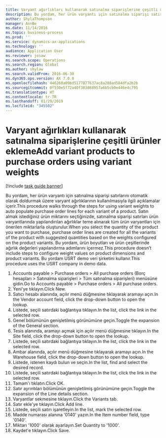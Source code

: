 ```yaml
---
title: Varyant ağırlıkları kullanarak satınalma siparişlerine çeşitli ürünler ekleme
description: Bu yordam, her ürün varyantı için satınalma siparişi satırlarını otomatik olarak doldurmak üzere varyant ağırlıklarının kullanılmasıyla ilgili açıklamalar içerir.
author: ShylaThompson
manager: AnnBe
ms.date: 11/14/2016
ms.topic: business-process
ms.prod: ''
ms.service: dynamics-ax-applications
ms.technology: ''
audience: Application User
ms.reviewer: josaw
ms.search.scope: Operations
ms.search.region: Global
ms.author: shylaw
ms.search.validFrom: 2016-06-30
ms.dyn365.ops.version: AX 7.0.0
ms.openlocfilehash: 446260a09bd5177877637ac8a288ad584dfa2b2b
ms.sourcegitcommit: 0f530e5f72a40f383868957a6b5cb0e446e4c795
ms.translationtype: HT
ms.contentlocale: tr-TR
ms.lasthandoff: 01/29/2019
ms.locfileid: "345502"
---
```

# <a name="add-variant-products-to-purchase-orders-using-variant-weights"></a><span data-ttu-id="0a006-103">Varyant ağırlıkları kullanarak satınalma siparişlerine çeşitli ürünler ekleme</span><span class="sxs-lookup"><span data-stu-id="0a006-103">Add variant products to purchase orders using variant weights</span></span>

[!include [task guide banner](../../includes/task-guide-banner.md)]

<span data-ttu-id="0a006-104">Bu yordam, her ürün varyantı için satınalma siparişi satırlarını otomatik olarak doldurmak üzere varyant ağırlıklarının kullanılmasıyla ilgili açıklamalar içerir.</span><span class="sxs-lookup"><span data-stu-id="0a006-104">This procedure walks through the steps for using variant weights to auto populate purchase order lines for each variant of a product.</span></span> <span data-ttu-id="0a006-105">Satın almak istediğiniz ürün miktarını seçtiğinizde, satınalma siparişi satırları ürün varyantlarında yapılandırılan ağırlıklar teme alınarak tüm ürün varyantları için önerilen miktarlarla oluşturulur.</span><span class="sxs-lookup"><span data-stu-id="0a006-105">When you select the quantity of the product you want to purchase, purchase order lines are created for all the variants of the product with suggested quantities based on the weights configured on the product variants.</span></span> <span data-ttu-id="0a006-106">Bu yordam, ürün boyutları ve ürün çeşitlerinde ağırlık değerleri yapılandırma adımlarını içermez.</span><span class="sxs-lookup"><span data-stu-id="0a006-106">This procedure doesn’t include steps to configure weight values on product dimensions and product variants.</span></span> <span data-ttu-id="0a006-107">Bu yordam USRT demo veri şirketini kullanır.</span><span class="sxs-lookup"><span data-stu-id="0a006-107">This procedure uses the USRT company in demo data.</span></span>

1. <span data-ttu-id="0a006-108">Accounts payable > Purchase orders > All purchase orders (Borç hesapları > Satınalma siparişleri > Tüm satınalma siparişleri) menüsüne gidin.</span><span class="sxs-lookup"><span data-stu-id="0a006-108">Go to Accounts payable > Purchase orders > All purchase orders.</span></span>
2. <span data-ttu-id="0a006-109">Yeni'ye tıklayın.</span><span class="sxs-lookup"><span data-stu-id="0a006-109">Click New.</span></span>
3. <span data-ttu-id="0a006-110">Satıcı hesabı alanında, açılır menü düğmesine tıklayarak aramayı açın.</span><span class="sxs-lookup"><span data-stu-id="0a006-110">In the Vendor account field, click the drop-down button to open the lookup.</span></span>
4. <span data-ttu-id="0a006-111">Listede, seçili satırdaki bağlantıya tıklayın.</span><span class="sxs-lookup"><span data-stu-id="0a006-111">In the list, click the link in the selected row.</span></span>
5. <span data-ttu-id="0a006-112">Genel bölümünün genişletilmiş görünümüne geçin.</span><span class="sxs-lookup"><span data-stu-id="0a006-112">Toggle the expansion of the General section.</span></span>
6. <span data-ttu-id="0a006-113">Tesis alanında, aramayı açmak için açılır menü düğmesine tıklayın.</span><span class="sxs-lookup"><span data-stu-id="0a006-113">In the Site field, click the drop-down button to open the lookup.</span></span>
7. <span data-ttu-id="0a006-114">Listede, seçili satırdaki bağlantıya tıklayın.</span><span class="sxs-lookup"><span data-stu-id="0a006-114">In the list, click the link in the selected row.</span></span>
8. <span data-ttu-id="0a006-115">Ambar alanında, açılır menü düğmesine tıklayarak aramayı açın.</span><span class="sxs-lookup"><span data-stu-id="0a006-115">In the Warehouse field, click the drop-down button to open the lookup.</span></span>
9. <span data-ttu-id="0a006-116">Listede, istenen kaydı bulun ve seçin.</span><span class="sxs-lookup"><span data-stu-id="0a006-116">In the list, find and select the desired record.</span></span>
10. <span data-ttu-id="0a006-117">Listede, seçili satırdaki bağlantıya tıklayın.</span><span class="sxs-lookup"><span data-stu-id="0a006-117">In the list, click the link in the selected row.</span></span>
11. <span data-ttu-id="0a006-118">Tamam'ı tıklatın.</span><span class="sxs-lookup"><span data-stu-id="0a006-118">Click OK.</span></span>
12. <span data-ttu-id="0a006-119">Satır ayrıntıları bölümünün genişletilmiş görünümüne geçin.</span><span class="sxs-lookup"><span data-stu-id="0a006-119">Toggle the expansion of the Line details section.</span></span>
13. <span data-ttu-id="0a006-120">Varyantlar sekmesine tıklayın.</span><span class="sxs-lookup"><span data-stu-id="0a006-120">Click the Variants tab.</span></span>
14. <span data-ttu-id="0a006-121">Satır ekle'ye tıklayın.</span><span class="sxs-lookup"><span data-stu-id="0a006-121">Click Add line.</span></span>
15. <span data-ttu-id="0a006-122">Listede, seçili satırı işaretleyin.</span><span class="sxs-lookup"><span data-stu-id="0a006-122">In the list, mark the selected row.</span></span>
16. <span data-ttu-id="0a006-123">Madde numarası alanına '0140' yazın.</span><span class="sxs-lookup"><span data-stu-id="0a006-123">In the Item number field, type '0140'.</span></span>
17. <span data-ttu-id="0a006-124">Miktarı '1000' olarak ayarlayın.</span><span class="sxs-lookup"><span data-stu-id="0a006-124">Set Quantity to '1000'.</span></span>
18. <span data-ttu-id="0a006-125">Kaydet'e tıklayın.</span><span class="sxs-lookup"><span data-stu-id="0a006-125">Click Save.</span></span>


